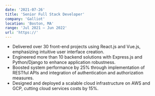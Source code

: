```yaml
---
date: '2021-07-26'
title: 'Senior Full Stack Developer'
company: 'Galliot'
location: 'Boston, MA'
range: 'Jul 2021 – Jun 2022'
url: 'https://'
---
```


- Delivered over 30 front-end projects using React.js and Vue.js, emphasizing
  intuitive user interface creation.
- Engineered more than 10 backend solutions with Express.js and
  Python/Django to enhance application robustness.
- Boosted system performance by 25% through implementation of RESTful
  APIs and integration of authentication and authorization measures.
- Designed and deployed a scalable cloud infrastructure on AWS and GCP,
  cutting cloud services costs by 15%.
